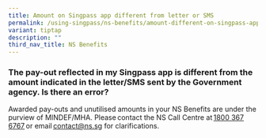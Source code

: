 ```yaml
---
title: Amount on Singpass app different from letter or SMS
permalink: /using-singpass/ns-benefits/amount-different-on-singpass-app/
variant: tiptap
description: ""
third_nav_title: NS Benefits
---
```

<h3>The pay-out reflected in my Singpass app is different from the amount indicated in the letter/SMS sent by the Government agency. Is there an error?</h3>
<p>Awarded pay-outs and unutilised amounts in your NS Benefits are under
the purview of MINDEF/MHA. Please contact the NS Call Centre at <a href="tel:18003676767" rel="noopener noreferrer nofollow" target="_blank">1800 367 6767</a> or
email <a href="mailto:contact@ns.sg" rel="noopener noreferrer nofollow" target="_blank"><u>contact@ns.sg</u></a> for
clarifications.&nbsp;</p>